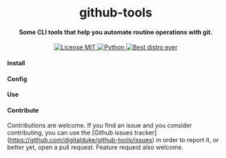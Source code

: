 <h1 align="center">
  github-tools
</h1>

<h4 align="center">
  Some CLI tools that help you automate routine operations with git.
</h4>

<p align="center">
  <a href="https://github.com/digitalduke/github-tools/blob/master/LICENSE">
    <img alt="License MIT" src="https://img.shields.io/github/license/mashape/apistatus.svg?style=flat-square">
  </a>
  <a href="https://www.python.org/">
    <img alt="Python" src="https://img.shields.io/pypi/pyversions/Django.svg?style=flat-square">
  </a>
  <a href="https://www.debian.org/">
    <img alt="Best distro ever" src="https://img.shields.io/badge/platform-linux-yellow.svg?style=flat-square">
  </a>
</p>

#### Install

#### Config

#### Use

#### Contribute
Contributions are welcome. If you find an issue and you consider contributing, you can use the [Github issues tracker] (https://github.com/digitalduke/github-tools/issues) in order to report it, or better yet, open a pull request. Feature request also welcome.
